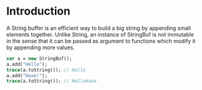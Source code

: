 # Introduction

A String buffer is an efficient way to build a big string by appending small elements together. Unlike String, an instance of StringBuf is not immutable in the sense that it can be passed as argument to functions which modify it by appending more values.

```haxe
var a = new StringBuf();
a.add("Hello");
trace(a.toString()); // Hello
a.add("Haxe!");
trace(a.toString()); // HelloHaxe
```
